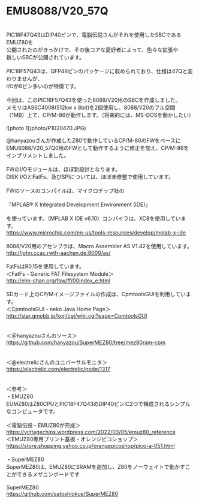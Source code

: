 # EMU8088/V20_57Q<br>
<br>
PIC18F47Q43はDIP40ピンで、電脳伝説さんがそれを使用したSBCであるEMUZ80を<br>
公開されたのがきっかけで、その後コアな愛好者によって、色々な拡張や<br>
新しいSBCが公開されています。<br>
<br>
PIC18F57Q43は、QFP48ピンのパッケージに収められており、仕様は47Qと変わりませんが、<br>
I/Oが8ピン多いのが特徴です。<br>
<br>
今回は、このPIC18F57Q43を使った8088/V20用のSBCを作成しました。<br>
メモリはAS6C4008(512kw x 8bit)を2個使用し、8088/V20のフル空間<br>
（1MB）上で、CP/M-86が動作します。（将来的には、MS-DOSを動かしたい）<br>
<br>
![photo 1](photo/P1020470.JPG)

@hanyazouさんが作成したZ80で動作しているCP/M-80のFWをベースに<br>
EMU8088/V20_57Q0用のFWとして動作するように修正を加え、CP/M-86を<br>
インプリメントしました。<br>
<br>
FWのI/Oモジュールは、ほぼ新設計となります。<br>
DISK I/OとFatFs、及びSPIについては、ほぼ未修整で使用しています。<br>
<br>
FWのソースのコンパイルは、マイクロチップ社の<br>
<br>
「MPLAB® X Integrated Development Environment (IDE)」<br>
<br>
を使っています。（MPLAB X IDE v6.10）コンパイラは、XC8を使用しています。<br>
https://www.microchip.com/en-us/tools-resources/develop/mplab-x-ide<br>
<br>
8088/V20用のアセンブラは、Macro Assembler AS V1.42を使用しています。<br>
http://john.ccac.rwth-aachen.de:8000/as/<br>
<br>
FatFsはR0.15を使用しています。<br>
＜FatFs - Generic FAT Filesystem Module＞<br>
http://elm-chan.org/fsw/ff/00index_e.html<br>
<br>
SDカード上のCP/Mイメージファイルの作成は、CpmtoolsGUIを利用しています。<br>
＜CpmtoolsGUI - neko Java Home Page＞<br>
http://star.gmobb.jp/koji/cgi/wiki.cgi?page=CpmtoolsGUI<br>
<br>
<br>
＜＠hanyazouさんのソース＞<br>
https://github.com/hanyazou/SuperMEZ80/tree/mez80ram-cpm<br>
<br>
<br>
＜@electrelicさんのユニバーサルモニタ＞<br>
https://electrelic.com/electrelic/node/1317<br>
<br>
<br>
＜参考＞<br>
・EMUZ80<br>
EUMZ80はZ80CPUとPIC18F47Q43のDIP40ピンIC2つで構成されるシンプルなコンピュータです。<br>
<br>
＜電脳伝説 - EMUZ80が完成＞  <br>
https://vintagechips.wordpress.com/2022/03/05/emuz80_reference  <br>
＜EMUZ80専用プリント基板 - オレンジピコショップ＞  <br>
https://store.shopping.yahoo.co.jp/orangepicoshop/pico-a-051.html<br>
<br>
・SuperMEZ80<br>
SuperMEZ80は、EMUZ80にSRAMを追加し、Z80をノーウェイトで動かすことができるメザニンボードです<br>
<br>
SuperMEZ80<br>
https://github.com/satoshiokue/SuperMEZ80<br>
<br>
